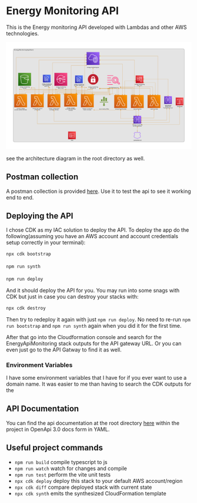 # Energy Monitoring API

This is the Energy monitoring API developed with Lambdas and other AWS technologies.

![architecture diagram](diagram.png)

see the architecture diagram in the root directory as well.

## Postman collection

A postman collection is provided [here](api.postman_collection.json). Use it to test the api to see it working end to end.

## Deploying the API

I chose CDK as my IAC solution to deploy the API. To deploy the app do the following(assuming you have an AWS account and account credentials setup correctly in your terminal):

```bash
npx cdk bootstrap

npm run synth

npm run deploy
```

And it should deploy the API for you. You may run into some snags with CDK but just in case you can destroy your stacks with:

```bash
npx cdk destroy
```

Then try to redeploy it again with just `npm run deploy`. No need to re-run `npm run bootstrap` and `npm run synth` again when you did it for the first time.

After that go into the Cloudformation console and search for the EnergyApiMonitoring stack outputs for the API gateway URL. Or you can even just go to the API Gatway to find it as well.

### Environment Variables

I have some environment variables that I have for if you ever want to use a domain name. It was easier to me than having to search the CDK outputs for the 

## API Documentation

You can find the api documentation at the root directory [here](openapi.yaml) within the project in OpenApi 3.0 docs form in YAML. 

## Useful project commands

* `npm run build`   compile typescript to js
* `npm run watch`   watch for changes and compile
* `npm run test`    perform the vite unit tests
* `npx cdk deploy`  deploy this stack to your default AWS account/region
* `npx cdk diff`    compare deployed stack with current state
* `npx cdk synth`   emits the synthesized CloudFormation template
